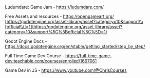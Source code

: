Ludumdare: Game Jam - https://ludumdare.com/  
[](https://opengameart.org/)

Free Assets and resources - https://opengameart.org/  
[https://godotengine.org/asset-library/asset?category=10&support\\\[official\\\]=1](https://godotengine.org/asset-library/asset?category=10&support%5C%5Bofficial%5C%5D=1)

Godot Engine Docs - https://docs.godotengine.org/en/stable/getting_started/step_by_step/

Full Time Game Dev Course - https://full-time-game-dev.teachable.com/courses/enrolled/1667061

Game Dev in JS - https://www.youtube.com/@ChrisCourses

&nbsp;